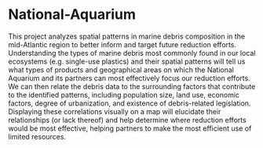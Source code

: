 # National-Aquarium
This project analyzes spatial patterns in marine debris composition in the mid-Atlantic region to better inform and target future reduction efforts. Understanding the types of marine debris most commonly found in our local ecosystems (e.g. single-use plastics) and their spatial patterns will tell us what types of products and geographical areas on which the National Aquarium and its partners can most effectively focus our reduction efforts. We can then relate the debris data to the surrounding factors that contribute to the identified patterns, including population size, land use, economic factors, degree of urbanization, and existence of debris-related legislation. Displaying these correlations visually on a map will elucidate their relationships (or lack thereof) and help determine where reduction efforts would be most effective, helping partners to make the most efficient use of limited resources.

